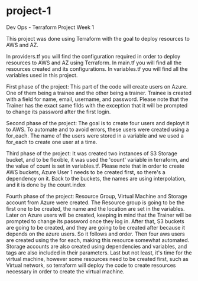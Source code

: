 # project-1
Dev Ops - Terraform Project Week 1

This project was done using Terraform with the goal to deploy resources to AWS and AZ.

In providers.tf you will find the configuration required in order to deploy resources to AWS and AZ using Terraform.
In main.tf you will find all the resources created and its configurations.
In variables.tf you will find all the variables used in this project.

First phase of the project:
This part of the code will create users on Azure. One of them being a trainee and the other being a trainer.
Trainee is created with a field for name, email, username, and password.
Please note that the Trainer has the exact same filds with the exception that it will be prompted to change its password after the first login.

Second phase of the project:
The goal is to create four users and deployt it to AWS. To automate and to avoid errors, these users were created using a for_each.
The name of the users were stored in a variable and we used a for_each to create one user at a time.

Third phase of the project:
It was created two instances of S3 Storage bucket, and to be flexible, it was used the 'count' variable in terraform, and the value of count is set in variables.tf.
Please note that in order to create AWS buckets, Azure User 1 needs to be created first, so there's a dependency on it.
Back to the buckets, the names are using interpolation, and it is done by the count.index

Fourth phase of the project:
Resource Group, Virtual Machine and Storage account from Azure were created.
The Resource group is going to be the first one to be created, the name and the location are set in the variables.
Later on Azure users will be created, keeping in mind that the Trainer will be prompted to change its password once they log in.
After that, S3 buckets are going to be created, and they are going to be created after because it depends on the azure users. So it follows and order.
Then four aws users are created using the for each, making this resource somewhat automated.
Storage accounts are also created using dependencies and variables, and tags are also included in their parameters.
Last but not least, it's time for the virtual machine, however some resources need to be created first, such as Virtual network, so terraform will deploy the code to create resources necessary in order to create the virtual machine.
